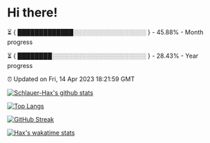 # Hi there!

⏳ { █████████████░░░░░░░░░░░░░░░░░ } - 45.88% - Month progress

⏳ { ████████░░░░░░░░░░░░░░░░░░░░░░ } - 28.43% - Year progress

⏰ Updated on Fri, 14 Apr 2023 18:21:59 GMT


[![Schlauer-Hax's github stats](https://github-readme-stats.vercel.app/api?username=Schlauer-Hax&show_icons=true&theme=dark&count_private=true)](https://github.com/Schlauer-Hax)


[![Top Langs](https://github-readme-stats.vercel.app/api/top-langs/?username=Schlauer-Hax&layout=compact&theme=dark)](https://github.com/Schlauer-Hax?tab=repositories)

[![GitHub Streak](https://streak-stats.demolab.com?user=Schlauer-Hax&theme=dark)](https://git.io/streak-stats)

[![Hax's wakatime stats](https://github-readme-stats.vercel.app/api/wakatime?username=Hax&theme=dark)](https://wakatime.com/@Hax)

